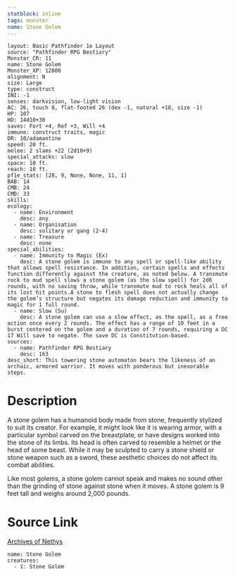 ```yaml
---
statblock: inline
tags: monster
name: Stone Golem
---
```

```statblock
layout: Basic Pathfinder 1e Layout
source: "Pathfinder RPG Bestiary"
Monster_CR: 11
name: Stone Golem
Monster_XP: 12800
alignment: N
size: Large
type: construct
INI: -1
senses: darkvision, low-light vision
AC: 26, touch 8, flat-footed 26 (dex -1, natural +18, size -1)
HP: 107
HD: 14d10+30
saves: Fort +4, Ref +3, Will +4
immune: construct traits, magic
DR: 10/adamantine
speed: 20 ft.
melee: 2 slams +22 (2d10+9)
special_attacks: slow
space: 10 ft.
reach: 10 ft.
pf1e_stats: [28, 9, None, None, 11, 1]
BAB: 14
CMB: 24
CMD: 33
skills: 
ecology:
  - name: Environment
    desc: any
  - name: Organisation
    desc: solitary or gang (2-4)
  - name: Treasure
    desc: none
special_abilities:
  - name: Immunity to Magic (Ex)
    desc: A stone golem is immune to any spell or spell-like ability that allows spell resistance. In addition, certain spells and effects function differently against the creature, as noted below. A transmute rock to mud spell slows a stone golem (as the slow spell) for 2d6 rounds, with no saving throw, while transmute mud to rock heals all of its lost hit points.A stone to flesh spell does not actually change the golem’s structure but negates its damage reduction and immunity to magic for 1 full round.
  - name: Slow (Su)
    desc: A stone golem can use a slow effect, as the spell, as a free action once every 2 rounds. The effect has a range of 10 feet in a burst centered on the golem and a duration of 7 rounds, requiring a DC 17 Will save to negate. The save DC is Constitution-based.
sources:
  - name: Pathfinder RPG Bestiary
    desc: 163
desc_short: This towering stone automaton bears the likeness of an archaic, armored warrior. It moves with ponderous but inexorable steps.
```
# Description
A stone golem has a humanoid body made from stone, frequently stylized to suit its creator. For example, it might look like it is wearing armor, with a particular symbol carved on the breastplate, or have designs worked into the stone of its limbs. Its head is often carved to resemble a helmet or the head of some beast. While it may be sculpted to carry a stone shield or stone weapon such as a sword, these aesthetic choices do not affect its combat abilities.

Like most golems, a stone golem cannot speak and makes no sound other than the grinding of stone against stone when it moves. A stone golem is 9 feet tall and weighs around 2,000 pounds.
# Source Link
[Archives of Nethys](https://aonprd.com/MonsterDisplay.aspx?ItemName=Stone%20Golem)
```encounter-table
name: Stone Golem
creatures:
  - 1: Stone Golem
```
